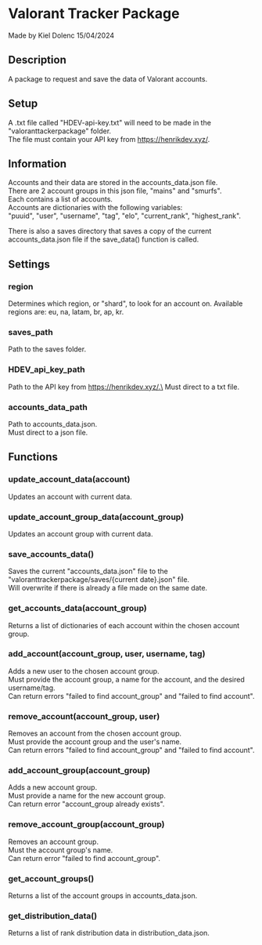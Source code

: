 # Valorant Tracker Package
Made by Kiel Dolenc 15/04/2024

## Description
A package to request and save the data of Valorant accounts.

## Setup
A .txt file called "HDEV-api-key.txt" will need to be made in the "valoranttackerpackage" folder.\
The file must contain your API key from https://henrikdev.xyz/.

## Information
Accounts and their data are stored in the accounts_data.json file.\
There are 2 account groups in this json file, "mains" and "smurfs".\
Each contains a list of accounts.\
Accounts are dictionaries with the following variables:\
"puuid", "user", "username", "tag", "elo", "current_rank", "highest_rank".

There is also a saves directory that saves a copy of the current accounts_data.json file if the save_data() function is called.

## Settings
### region
Determines which region, or "shard", to look for an account on.
Available regions are: eu, na, latam, br, ap, kr.

### saves_path
Path to the saves folder.

### HDEV_api_key_path
Path to the API key from https://henrikdev.xyz/.\
Must direct to a txt file.

### accounts_data_path
Path to accounts_data.json.\
Must direct to a json file.

## Functions
### update_account_data(account)
Updates an account with current data.

### update_account_group_data(account_group)
Updates an account group with current data.

### save_accounts_data()
Saves the current "accounts_data.json" file to the "valoranttrackerpackage/saves/{current date}.json" file.\
Will overwrite if there is already a file made on the same date.

### get_accounts_data(account_group)
Returns a list of dictionaries of each account within the chosen account group.

### add_account(account_group, user, username, tag)
Adds a new user to the chosen account group.\
Must provide the account group, a name for the account, and the desired username/tag.\
Can return errors "failed to find account_group" and "failed to find account".

### remove_account(account_group, user)
Removes an account from the chosen account group.\
Must provide the account group and the user's name.\
Can return errors "failed to find account_group" and "failed to find account".

### add_account_group(account_group)
Adds a new account group.\
Must provide a name for the new account group.\
Can return error "account_group already exists".

### remove_account_group(account_group)
Removes an account group.\
Must the account group's name.\
Can return error "failed to find account_group".

### get_account_groups()
Returns a list of the account groups in accounts_data.json.

### get_distribution_data()
Returns a list of rank distribution data in distribution_data.json.